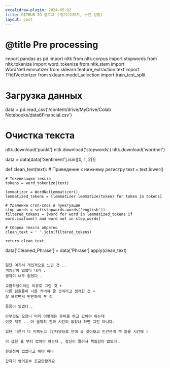 ```yaml
---
excalidraw-plugin: 2024-05-02
title: GITHUB IO 블로그 수정기(이미지, 스킨 설정)
layout: post
---
```

  
  

# @title Pre processing

import pandas as pd
import nltk
from nltk.corpus import stopwords
from nltk.tokenize import word_tokenize
from nltk.stem import WordNetLemmatizer
from sklearn.feature_extraction.text import TfidfVectorizer
from sklearn.model_selection import train_test_split

# Загрузка данных
data = pd.read_csv('/content/drive/MyDrive/Colab Notebooks/data6Financial.csv')

# Очистка текста
nltk.download('punkt')
nltk.download('stopwords')
nltk.download('wordnet')

data = data[data['Sentiment'].isin([0, 1, 2])]

def clean_text(text):
    # Приведение к нижнему регистру
    text = text.lower()

    # Токенизация текста
    tokens = word_tokenize(text)

    lemmatizer = WordNetLemmatizer()
    lemmatized_tokens = [lemmatizer.lemmatize(token) for token in tokens]

    # Удаление стоп-слов и пунктуации
    stop_words = set(stopwords.words('english'))
    filtered_tokens = [word for word in lemmatized_tokens if word.isalnum() and word not in stop_words]

    # Сборка текста обратно
    clean_text = ' '.join(filtered_tokens)

    return clean_text

data['Cleaned_Phrase'] = data['Phrase'].apply(clean_text)
```

일단 여기서 개인적으로 느낀 건 .. 
책임감이 없었다 내가 . 
생각이 너무 없었다 . 

교환학생이라는 이유로 그런 것 + 
다른 팀원들이 나를 커버쳐 줄 것이라고 생각한 것 +
잘 모르면서 만만하게 본 것 

등등이 있겠다 . 

아무것도 모르니 미리 어떻게든 준비를 하고 갔어야 하는데 
이것 저것 .. 아 솔직히 진짜 시간이 없었나 하면 그건 아니다. 

일단 다른거 다 미뤄두고 (인터넷으로 연애 글 찾아보고 인간관계 책 읽을 시간에 )

이 급한 불 부터 껐어야 하는데 , 정신이 팔려서 책임감이 없었다. 

현실성이 없었다고 해야 하나 

갑자기 영어공부 조금만할게요 
